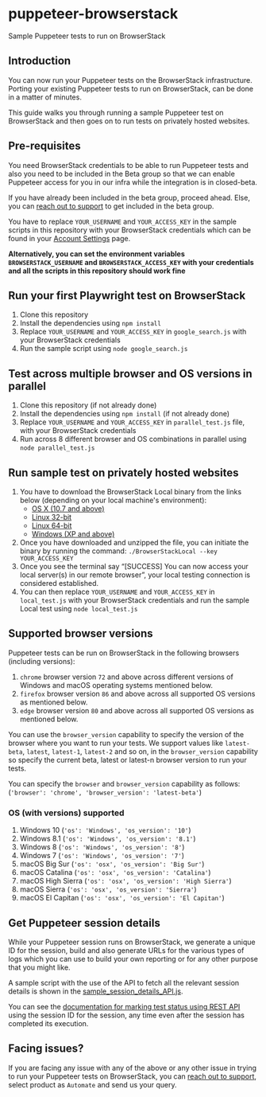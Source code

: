 # puppeteer-browserstack
Sample Puppeteer tests to run on BrowserStack

## Introduction

You can now run your Puppeteer tests on the BrowserStack infrastructure. Porting your existing Puppeteer tests to run on BrowserStack, can be done in a matter of minutes.

This guide walks you through running a sample Puppeteer test on BrowserStack and then goes on to run tests on privately hosted websites.

## Pre-requisites

You need BrowserStack credentials to be able to run Puppeteer tests and also you need to be included in the Beta group so that we can enable Puppeteer access for you in our infra while the integration is in closed-beta.

If you have already been included in the beta group, proceed ahead. Else, you can [reach out to support](https://www.browserstack.com/contact#technical-support) to get included in the beta group.

You have to replace `YOUR_USERNAME` and `YOUR_ACCESS_KEY` in the sample scripts in this repository with your BrowserStack credentials which can be found in your [Account Settings](https://www.browserstack.com/accounts/settings) page.

**Alternatively, you can set the environment variables `BROWSERSTACK_USERNAME` and `BROWSERSTACK_ACCESS_KEY` with your credentials and all the scripts in this repository should work fine**

## Run your first Playwright test on BrowserStack

1. Clone this repository
2. Install the dependencies using `npm install`
3. Replace `YOUR_USERNAME` and `YOUR_ACCESS_KEY` in `google_search.js` with your BrowserStack credentials
3. Run the sample script using `node google_search.js`

## Test across multiple browser and OS versions in parallel

1. Clone this repository (if not already done)
2. Install the dependencies using `npm install` (if not already done)
3. Replace `YOUR_USERNAME` and `YOUR_ACCESS_KEY` in `parallel_test.js` file, with your BrowserStack credentials
4. Run across 8 different browser and OS combinations in parallel using `node parallel_test.js`


## Run sample test on privately hosted websites

1. You have to download the BrowserStack Local binary from the links below (depending on your local machine's environment):
   * [OS X (10.7 and above)](https://www.browserstack.com/browserstack-local/BrowserStackLocal-darwin-x64.zip)
   * [Linux 32-bit](https://www.browserstack.com/browserstack-local/BrowserStackLocal-linux-ia32.zip)
   * [Linux 64-bit](https://www.browserstack.com/browserstack-local/BrowserStackLocal-linux-x64.zip)
   * [Windows (XP and above)](https://www.browserstack.com/browserstack-local/BrowserStackLocal-win32.zip)
2. Once you have downloaded and unzipped the file, you can initiate the binary by running the command: `./BrowserStackLocal --key YOUR_ACCESS_KEY`
3. Once you see the terminal say “\[SUCCESS\] You can now access your local server(s) in our remote browser”, your local testing connection is considered established.
4. You can then replace `YOUR_USERNAME` and `YOUR_ACCESS_KEY` in `local_test.js` with your BrowserStack credentials and run the sample Local test using `node local_test.js`

## Supported browser versions

Puppeteer tests can be run on BrowserStack in the following browsers (including versions):
1. `chrome` browser version `72` and above across different versions of Windows and macOS operating systems mentioned below.
2. `firefox` browser version `86` and above across all supported OS versions as mentioned below.
3. `edge` browser version `80` and above across all supported OS versions as mentioned below.

You can use the `browser_version` capability to specify the version of the browser where you want to run your tests. We support values like `latest-beta`, `latest`, `latest-1`, `latest-2` and so on, in the `browser_version` capability so specify the current beta, latest or latest-n browser version to run your tests.

You can specify the `browser` and `browser_version` capability as follows:<br> (`'browser': 'chrome', 'browser_version': 'latest-beta'`)

### OS (with versions) supported
1. Windows 10 (`'os': 'Windows', 'os_version': '10'`)
2. Windows 8.1 (`'os': 'Windows', 'os_version': '8.1'`)
3. Windows 8 (`'os': 'Windows', 'os_version': '8'`)
4. Windows 7 (`'os': 'Windows', 'os_version': '7'`)
5. macOS Big Sur (`'os': 'osx', 'os_version': 'Big Sur'`)
6. macOS Catalina (`'os': 'osx', 'os_version': 'Catalina'`)
7. macOS High Sierra (`'os': 'osx', 'os_version': 'High Sierra'`)
8. macOS Sierra (`'os': 'osx', 'os_version': 'Sierra'`)
9. macOS El Capitan (`'os': 'osx', 'os_version': 'El Capitan'`)

## Get Puppeteer session details

While your Puppeteer session runs on BrowserStack, we generate a unique ID for the session, build and also generate URLs for the various types of logs which you can use to build your own reporting or for any other purpose that you might like.

A sample script with the use of the API to fetch all the relevant session details is shown in the [sample_session_details_API.js](./sample_session_details_API.js). 

You can see the [documentation for marking test status using REST API](https://www.browserstack.com/docs/automate/api-reference/selenium/session#set-test-status) using the session ID for the session, any time even after the session has completed its execution.

## Facing issues?

If you are facing any issue with any of the above or any other issue in trying to run your Puppeteer tests on BrowserStack, you can [reach out to support](https://www.browserstack.com/contact#technical-support), select product as `Automate` and send us your query.